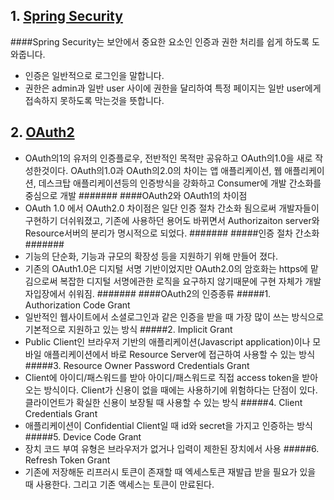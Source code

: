 ## 1. [Spring Security]()

####Spring Security는 보안에서 중요한 요소인 인증과 권한 처리를 쉽게 하도록 도와줍니다.
- 인증은 일반적으로 로그인을 말합니다.
- 권한은 admin과 일반 user 사이에 권한을 달리하여 특정 페이지는 일반 user에게 접속하지 못하도록 막는것을 뜻합니다.

## 2. [OAuth2]()
- OAuth의1의 유저의 인증플로우, 전반적인 목적만 공유하고 OAuth의1.0을 새로 작성한것이다. OAuth의1.0과 OAuth의2.0의 차이는 앱 애플리케이션, 웹 애플리케이션, 데스크탑 애플리케이션등의 인증방식을 강화하고 Consumer에 개발 간소화를 중심으로 개발
#######
####OAuth2와 OAuth1의 차이점
- OAuth 1.0 에서 OAuth2.0 차이점은 일단 인증 절차 간소화 됨으로써 개발자들이 구현하기 더쉬워졌고, 기존에 사용하던 용어도 바뀌면서 Authorizaiton server와 Resource서버의 분리가 명시적으로 되었다.
#######
#####인증 절차 간소화
#######
- 기능의 단순화, 기능과 규모의 확장성 등을 지원하기 위해 만들어 졌다.
- 기존의 OAuth1.0은 디지털 서명 기반이었지만 OAuth2.0의 암호화는 https에 맡김으로써 복잡한 디지털 서명에관한 로직을 요구하지 않기때문에 구현 자체가 개발자입장에서 쉬워짐.
#######
####OAuth2의 인증종류
#####1. Authorization Code Grant
- 일반적인 웹사이트에서 소셜로그인과 같은 인증을 받을 때 가장 많이 쓰는 방식으로 기본적으로 지원하고 있는 방식
#####2. Implicit Grant
- Public Client인 브라우저 기반의 애플리케이션(Javascript application)이나 모바일 애플리케이션에서 바로 Resource Server에 접근하여 사용할 수 있는 방식
#####3. Resource Owner Password Credentials Grant
- Client에 아이디/패스워드를 받아 아이디/패스워드로 직접 access token을 받아오는 방식이다. Client가 신용이 없을 때에는 사용하기에 위험하다는 단점이 있다. 클라이언트가 확실한 신용이 보장될 때 사용할 수 있는 방식
#####4. Client Credentials Grant
- 애플리케이션이 Confidential Client일 때 id와 secret을 가지고 인증하는 방식
#####5. Device Code Grant
- 장치 코드 부여 유형은 브라우저가 없거나 입력이 제한된 장치에서 사용
#####6. Refresh Token Grant
- 기존에 저장해둔 리프러시 토큰이 존재할 때 엑세스토큰 재발급 받을 필요가 있을 때 사용한다. 그리고 기존 액세스는 토큰이 만료된다.
